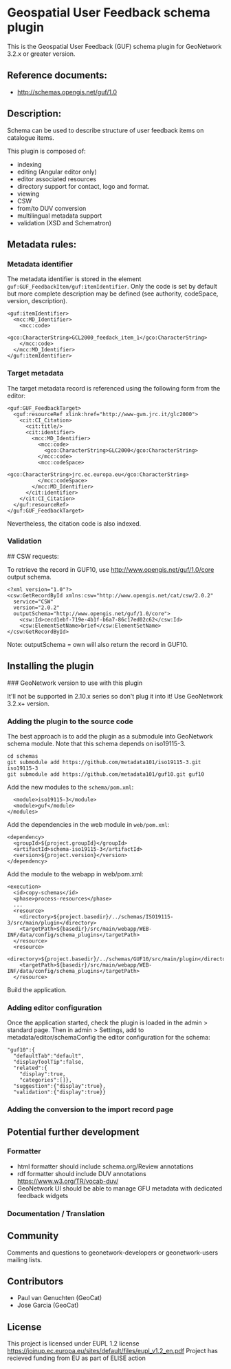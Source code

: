 # Geospatial User Feedback schema plugin

This is the Geospatial User Feedback (GUF) schema plugin for GeoNetwork 3.2.x or greater version.

## Reference documents:

* http://schemas.opengis.net/guf/1.0
 
## Description:

Schema can be used to describe structure of user feedback items on catalogue items.

This plugin is composed of:

* indexing
* editing (Angular editor only)
 * editor associated resources
 * directory support for contact, logo and format.
* viewing
* CSW
* from/to DUV conversion
* multilingual metadata support
* validation (XSD and Schematron)

## Metadata rules:

### Metadata identifier

The metadata identifier is stored in the element `guf:GUF_FeedbackItem/guf:itemIdentifier`.
Only the code is set by default but more complete description may be defined (see authority,
codeSpace, version, description).

```
<guf:itemIdentifier>
  <mcc:MD_Identifier>
    <mcc:code>
      <gco:CharacterString>GCL2000_feedack_item_1</gco:CharacterString>
    </mcc:code>
  </mcc:MD_Identifier>
</guf:itemIdentifier>
```


### Target metadata

The target metadata record is referenced using the following form from the editor:

```
<guf:GUF_FeedbackTarget>
  <guf:resourceRef xlink:href="http://www-gvm.jrc.it/glc2000">
    <cit:CI_Citation>
      <cit:title/>
      <cit:identifier>
        <mcc:MD_Identifier>
          <mcc:code>
            <gco:CharacterString>GLC2000</gco:CharacterString>
          </mcc:code>
          <mcc:codeSpace>
            <gco:CharacterString>jrc.ec.europa.eu</gco:CharacterString>
          </mcc:codeSpace>
        </mcc:MD_Identifier>
      </cit:identifier>
    </cit:CI_Citation>
  </guf:resourceRef>
</guf:GUF_FeedbackTarget>
```

Nevertheless, the citation code is also indexed.



### Validation



## CSW requests:

To retrieve the record in GUF10, use http://www.opengis.net/guf/1.0/core output schema.
```
<?xml version="1.0"?>
<csw:GetRecordById xmlns:csw="http://www.opengis.net/cat/csw/2.0.2"
  service="CSW"
  version="2.0.2"
  outputSchema="http://www.opengis.net/guf/1.0/core">
    <csw:Id>cecd1ebf-719e-4b1f-b6a7-86c17ed02c62</csw:Id>
    <csw:ElementSetName>brief</csw:ElementSetName>
</csw:GetRecordById>
```
Note: outputSchema = own will also return the record in GUF10.




## Installing the plugin

### GeoNetwork version to use with this plugin

It'll not be supported in 2.10.x series so don't plug it into it!
Use GeoNetwork 3.2.x+ version.

### Adding the plugin to the source code

The best approach is to add the plugin as a submodule into GeoNetwork schema module. Note that this schema depends on iso19115-3.

```
cd schemas
git submodule add https://github.com/metadata101/iso19115-3.git iso19115-3
git submodule add https://github.com/metadata101/guf10.git guf10
```

Add the new modules to the `schema/pom.xml`:

```
  <module>iso19115-3</module>
  <module>guf</module>
</modules>
```

Add the dependencies in the web module in `web/pom.xml`:

```
<dependency>
  <groupId>${project.groupId}</groupId>
  <artifactId>schema-iso19115-3</artifactId>
  <version>${project.version}</version>
</dependency>
```

Add the module to the webapp in web/pom.xml:

```
<execution>
  <id>copy-schemas</id>
  <phase>process-resources</phase>
  ...
  <resource>
    <directory>${project.basedir}/../schemas/ISO19115-3/src/main/plugin</directory>
    <targetPath>${basedir}/src/main/webapp/WEB-INF/data/config/schema_plugins</targetPath>
  </resource>
  <resource>
    <directory>${project.basedir}/../schemas/GUF10/src/main/plugin</directory>
    <targetPath>${basedir}/src/main/webapp/WEB-INF/data/config/schema_plugins</targetPath>
  </resource>
```


Build the application.


### Adding editor configuration

Once the application started, check the plugin is loaded in the admin > standard page. 
Then in admin > Settings, add to metadata/editor/schemaConfig the editor configuration
for the schema:

```
"guf10":{
  "defaultTab":"default",
  "displayToolTip":false,
  "related":{
    "display":true,
    "categories":[]},
  "suggestion":{"display":true},
  "validation":{"display":true}}
```


### Adding the conversion to the import record page


## Potential further development

### Formatter
- html formatter should include schema.org/Review annotations
- rdf formatter should include DUV annotations https://www.w3.org/TR/vocab-duv/
- GeoNetwork UI should be able to manage GFU metadata with dedicated feedback widgets

### Documentation / Translation

## Community

Comments and questions to geonetwork-developers or geonetwork-users mailing lists.


## Contributors
* Paul van Genuchten (GeoCat)
* Jose Garcia (GeoCat)

## License

This project is licensed under EUPL 1.2 license https://joinup.ec.europa.eu/sites/default/files/eupl_v1.2_en.pdf
Project has recieved funding from EU as part of ELISE action
